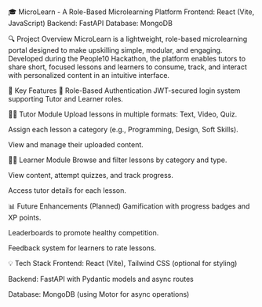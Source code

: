 
🎓 MicroLearn - A Role-Based Microlearning Platform
Frontend: React (Vite, JavaScript)
Backend: FastAPI
Database: MongoDB

🔍 Project Overview
MicroLearn is a lightweight, role-based microlearning portal designed to make upskilling simple, modular, and engaging. Developed during the People10 Hackathon, the platform enables tutors to share short, focused lessons and learners to consume, track, and interact with personalized content in an intuitive interface.

🚀 Key Features
🔐 Role-Based Authentication
JWT-secured login system supporting Tutor and Learner roles.

🧑‍🏫 Tutor Module
Upload lessons in multiple formats: Text, Video, Quiz.

Assign each lesson a category (e.g., Programming, Design, Soft Skills).

View and manage their uploaded content.

👩‍🎓 Learner Module
Browse and filter lessons by category and type.

View content, attempt quizzes, and track progress.

Access tutor details for each lesson.

📊 Future Enhancements (Planned)
Gamification with progress badges and XP points.

Leaderboards to promote healthy competition.

Feedback system for learners to rate lessons.

💡 Tech Stack
Frontend: React (Vite), Tailwind CSS (optional for styling)

Backend: FastAPI with Pydantic models and async routes

Database: MongoDB (using Motor for async operations)
